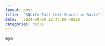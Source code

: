 ```yaml
---
layout: post
title:  "SQLite Full-text Search in Rails"
date:   2024-09-09 12:47:00 +0200
categories: rails
---
```


eyo